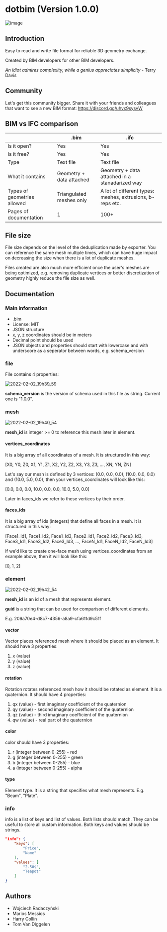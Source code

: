 # dotbim (Version 1.0.0)

![image](https://user-images.githubusercontent.com/47977819/152003486-5d12be0e-43b2-4cf9-a37f-df406781ba11.png)

## Introduction

Easy to read and write file format for reliable 3D geometry exchange.

Created by BIM developers for other BIM developers.

<em>An idiot admires complexity, while a genius appreciates simplicity</em> - Terry Davis

## Community
Let's get this community bigger. Share it with your friends and colleagues that want to see a new BIM format: 
https://discord.gg/uhvx9sysvW

## BIM vs IFC comparison

|                             | .bim                     | .ifc                                                      |
| --------------------------- | ------------------------ | --------------------------------------------------------- |
| Is it open?                 | Yes                      | Yes                                                       |
| Is it free?                 | Yes                      | Yes                                                       |
| Type                        | Text file                | Text file                                                 |
| What it contains            | Geometry + data attached | Geometry + data attached in a stanadarized way            |
| Types of geometries allowed | Triangulated meshes only | A lot of different types: meshes, extrusions, b-reps etc. |
| Pages of documentation      | 1                        | 100+                                                      |

## File size

File size depends on the level of the deduplication made by exporter. You can reference the same mesh multiple times, which can have huge impact on decreasing the size when there is a lot of duplicate meshes.

Files created are also much more efficient once the user's meshes are being optimized, e.g. removing duplicate vertices or better discretization of geometry highly reduce the file size as well.

## Documentation

### Main information

- .bim
- License: MIT
- JSON structure
- x, y, z coordinates should be in meters
- Decimal point should be used
- JSON objects and properties should start with lowercase and with underscore as a seperator between words, e.g. schema_version 

### file

File contains 4 properties:

![2022-02-02_19h39_59](https://user-images.githubusercontent.com/47977819/152217572-df41d031-ba02-4eb7-8d57-98efc66c2c42.png)

**schema_version** is the version of schema used in this file as string. Current one is "1.0.0".

### mesh

![2022-02-02_19h40_54](https://user-images.githubusercontent.com/47977819/152217590-d32011b8-d56c-4149-bf98-24aea09eb7f8.png)

**mesh_id** is integer >= 0 to reference this mesh later in element.

#### vertices_coordinates

It is a big array of all coordinates of a mesh. It is structured in this way:

[X0, Y0, Z0, X1, Y1, Z1, X2, Y2, Z2, X3, Y3, Z3, ..., XN, YN, ZN]

Let's say our mesh is defined by 3 vertices: (0.0, 0.0, 0.0), (10.0, 0.0, 0.0) and (10.0, 5.0, 0.0), then your vertices_coordinates will look like this:

[0.0, 0.0, 0.0, 10.0, 0.0, 0.0, 10.0, 5.0, 0.0]

Later in faces_ids we refer to these vertices by their order.

#### faces_ids

It is a big array of ids (integers) that define all faces in a mesh. It is structured in this way:

[Face1_Id1, Face1_Id2, Face1_Id3, Face2_Id1, Face2_Id2, Face3_Id3, Face3_Id1, Face3_Id2, Face3_Id3, ..., FaceN_Id1, FaceN_Id2, FaceN_Id3]

If we'd like to create one-face mesh using vertices_coordinates from an example above, then it will look like this:

[0, 1, 2]

### element

![2022-02-02_19h42_54](https://user-images.githubusercontent.com/47977819/152217618-0c9b8ec3-fe5f-4e80-9d4c-af0238751c92.png)

**mesh_id** is an id of a mesh that represents element.

**guid** is a string that can be used for comparison of different elements. 

E.g. 209a70e4-d8c7-4356-a8a9-cfa611d9c51f

#### vector

Vector places referenced mesh where it should be placed as an element. It should have 3 properties:

1. x (value)
2. y (value)
3. z (value)

#### rotation

Rotation rotates referenced mesh how it should be rotated as element. It is a quaternion. It should have 4 properties:

1. qx (value) - first imaginary coefficient of the quaternion
2. qy (value) - second imaginary coefficient of the quaternion
3. qz (value) - third imaginary coefficient of the quaternion
4. qw (value) - real part of the quaternion

#### color

color should have 3 properties:

1. r (integer between 0-255) - red
2. g (integer between 0-255) - green
3. b (integer between 0-255) - blue
4. a (integer between 0-255) - alpha

#### type

Element type. It is a string that specifies what mesh represents. E.g. "Beam", "Plate".

### info

info is a list of keys and list of values. Both lists should match. They can be useful to store all custom information. Both keys and values should be strings.

```json
"info": {
    "keys": [
        "Price",
        "Name"
    ],
    "values": [
        "2.50$",
        "Teapot"
    ]
}
```

## Authors

- Wojciech Radaczyński
- Marios Messios
- Harry Collin
- Tom Van Diggelen
